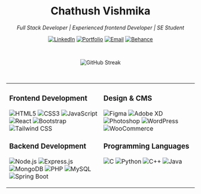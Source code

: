<div align="center">

# Chathush Vishmika
*Full Stack Developer | Experienced frontend Developer | SE Student*

[![LinkedIn](https://img.shields.io/badge/LinkedIn-0A66C2?style=for-the-badge&logo=linkedin&logoColor=white)](https://www.linkedin.com/in/chathush-vishmika)
[![Portfolio](https://img.shields.io/badge/Portfolio-21262D?style=for-the-badge&logo=vercel&logoColor=58A6FF)](https://www.chathush.me/)
[![Email](https://img.shields.io/badge/Email-21262D?style=for-the-badge&logo=gmail&logoColor=58A6FF)](mailto:chathushuni@gmail.com)
[![Behance](https://img.shields.io/badge/Behance-1769FF?style=for-the-badge&logo=behance&logoColor=white)](https://www.behance.net/chathusvishmik)

</div>

<br/>

<div align="center">
  

![GitHub Streak](https://github-readme-streak-stats.herokuapp.com/?user=chathush-vish&theme=github-dark-blue&hide_border=true&background=0D1117&stroke=58A6FF&ring=58A6FF&fire=58A6FF&currStreakLabel=58A6FF)

</div>

<br/>

<table>
<tr>
<td width="50%" valign="top">

### Frontend Development
![HTML5](https://img.shields.io/badge/HTML5-21262D?style=for-the-badge&logo=html5&logoColor=58A6FF)
![CSS3](https://img.shields.io/badge/CSS3-21262D?style=for-the-badge&logo=css3&logoColor=58A6FF)
![JavaScript](https://img.shields.io/badge/JavaScript-21262D?style=for-the-badge&logo=javascript&logoColor=58A6FF)
![React](https://img.shields.io/badge/React-21262D?style=for-the-badge&logo=react&logoColor=58A6FF)
![Bootstrap](https://img.shields.io/badge/Bootstrap-21262D?style=for-the-badge&logo=bootstrap&logoColor=58A6FF)
![Tailwind CSS](https://img.shields.io/badge/Tailwind_CSS-21262D?style=for-the-badge&logo=tailwind-css&logoColor=58A6FF)

### Backend Development
![Node.js](https://img.shields.io/badge/Node.js-21262D?style=for-the-badge&logo=nodedotjs&logoColor=58A6FF)
![Express.js](https://img.shields.io/badge/Express.js-21262D?style=for-the-badge&logo=express&logoColor=58A6FF)
![MongoDB](https://img.shields.io/badge/MongoDB-21262D?style=for-the-badge&logo=mongodb&logoColor=58A6FF)
![PHP](https://img.shields.io/badge/PHP-21262D?style=for-the-badge&logo=php&logoColor=58A6FF)
![MySQL](https://img.shields.io/badge/MySQL-21262D?style=for-the-badge&logo=mysql&logoColor=58A6FF)
![Spring Boot](https://img.shields.io/badge/Spring_Boot-21262D?style=for-the-badge&logo=springboot&logoColor=58A6FF)

</td>
<td width="50%" valign="top">

### Design & CMS
![Figma](https://img.shields.io/badge/Figma-21262D?style=for-the-badge&logo=figma&logoColor=58A6FF)
![Adobe XD](https://img.shields.io/badge/Adobe_XD-21262D?style=for-the-badge&logo=adobe-xd&logoColor=58A6FF)
![Photoshop](https://img.shields.io/badge/Photoshop-21262D?style=for-the-badge&logo=adobe-photoshop&logoColor=58A6FF)
![WordPress](https://img.shields.io/badge/WordPress-21262D?style=for-the-badge&logo=wordpress&logoColor=58A6FF)
![WooCommerce](https://img.shields.io/badge/WooCommerce-21262D?style=for-the-badge&logo=woocommerce&logoColor=58A6FF)

### Programming Languages
![C](https://img.shields.io/badge/C-21262D?style=for-the-badge&logo=c&logoColor=58A6FF)
![Python](https://img.shields.io/badge/Python-21262D?style=for-the-badge&logo=python&logoColor=58A6FF)
![C++](https://img.shields.io/badge/C++-21262D?style=for-the-badge&logo=c%2B%2B&logoColor=58A6FF)
![Java](https://img.shields.io/badge/Java-21262D?style=for-the-badge&logo=openjdk&logoColor=58A6FF)

</td>
</tr>
</table>

